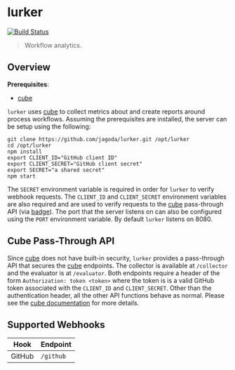 lurker
======

[![Build Status](https://travis-ci.org/jagoda/lurker.svg?branch=master)](https://travis-ci.org/jagoda/lurker)

> Workflow analytics.

## Overview

**Prerequisites**:
 + [cube][cube]

`lurker` uses [cube][cube] to collect metrics about and create reports around
process workflows. Assuming the prerequisites are installed, the server can
be setup using the following:

	git clone https://github.com/jagoda/lurker.git /opt/lurker
	cd /opt/lurker
	npm install
	export CLIENT_ID="GitHub client ID"
	export CLIENT_SECRET="GitHub client secret"
	export SECRET="a shared secret"
	npm start

The `SECRET` environment variable is required in order for `lurker` to verify
webhook requests. The `CLIENT_ID` and `CLIENT_SECRET` environment variables
are also required and are used to verify requests to the [cube][cube]
pass-through API (via [badge][badge]). The port that the server listens on can
also be configured using the `PORT` environment variable. By default `lurker`
listens on 8080.

## Cube Pass-Through API

Since [cube][cube] does not have built-in security, `lurker` provides a
pass-through API that secures the [cube][cube] endpoints. The collector is
available at `/collector` and the evaluator is at `/evaluator`. Both endpoints
require a header of the form `Authorization: token <token>` where the token is
is a valid GitHub token associated with the `CLIENT_ID` and `CLIENT_SECRET`.
Other than the authentication header, all the other API functions behave as
normal. Please see the [cube documentation][cube] for more details.

## Supported Webhooks

| Hook   | Endpoint  |
|--------|-----------|
| GitHub | `/github` |

[badge]: https://github.com/jagoda/badge "Badge"
[cube]: https://github.com/square/cube "Cube"
